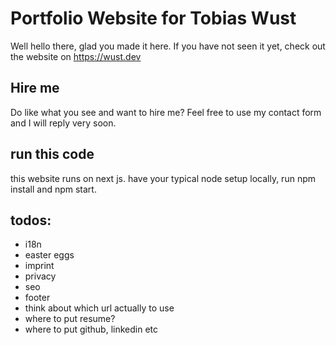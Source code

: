 # Portfolio Website for Tobias Wust
Well hello there,
glad you made it here. If you have not seen it yet, check out the website on https://wust.dev

## Hire me
Do like what you see and want to hire me? Feel free to use my contact form and I will reply very soon.

## run this code
this website runs on next js. have your typical node setup locally, run npm install and npm start.

## todos:
- i18n
- easter eggs
- imprint
- privacy
- seo
- footer
- think about which url actually to use
- where to put resume?
- where to put github, linkedin etc

